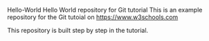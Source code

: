 Hello-World
Hello World repository for Git tutorial This is an example repository for the Git tutoial on https://www.w3schools.com

This repository is built step by step in the tutorial.